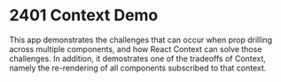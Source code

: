 # 2401 Context Demo

This app demonstrates the challenges that can occur when prop drilling across multiple components, and how React Context can solve those challenges. In addition, it demostrates one of the tradeoffs of Context, namely the re-rendering of all components subscribed to that context.
